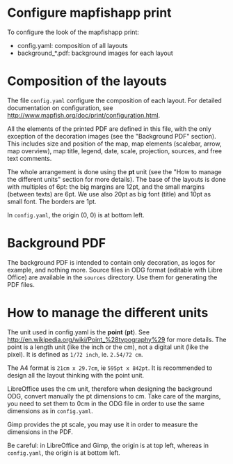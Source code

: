 Configure mapfishapp print
==========================

To configure the look of the mapfishapp print:
- config.yaml: composition of all layouts
- background_*.pdf: background images for each layout

Composition of the layouts
==========================

The file `config.yaml` configure the composition of each layout. For detailed documentation on configuration, see http://www.mapfish.org/doc/print/configuration.html.

All the elements of the printed PDF are defined in this file, with the only exception of the decoration images (see  the "Background PDF" section). This includes size and position of the map, map elements (scalebar, arrow, map overview), map title, legend, date, scale, projection, sources, and free text comments.

The whole arrangement is done using the **pt** unit (see the "How to manage the different units" section for more details). The base of the layouts is done with multiples of 6pt: the big margins are 12pt, and the small margins (between texts) are 6pt. We use also 20pt as big font (title) and 10pt as small font. The borders are 1pt.

In `config.yaml`, the origin (0, 0) is at bottom left.

Background PDF
==============

The background PDF is intended to contain only decoration, as logos for example, and nothing more. Source files in ODG format (editable with Libre Office) are available in the `sources` directory. Use them for generating the PDF files.

How to manage the different units
=================================

The unit used in config.yaml is the **point** (**pt**). See http://en.wikipedia.org/wiki/Point_%28typography%29 for more details. The point is a length unit (like the inch or the cm), not a digital unit (like the pixel). It is defined as `1/72 inch`, ie. `2.54/72 cm`.

The A4 format is `21cm x 29.7cm`, ie `595pt x 842pt`. It is recommended to design all the layout thinking with the point unit.

LibreOffice uses the cm unit, therefore when designing the background ODG, convert manually the pt dimensions to cm. Take care of the margins, you need to set them to 0cm in the ODG file in order to use the same dimensions as in `config.yaml`.

Gimp provides the pt scale, you may use it in order to measure the dimensions in the PDF.

Be careful: in LibreOffice and Gimp, the origin is at top left, whereas in `config.yaml`, the origin is at bottom left.
